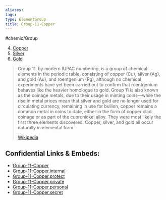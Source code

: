 ```yaml
---
aliases: 
tags: 
type: ElementGroup
title: Group-11-Copper
---
```

#chemic/Group 
 
4) [Copper](chemic/Elements/Group-11-Copper/Copper.md)
5) [Silver](chemic/Elements/Group-11-Copper/Silver.md)
6) [Gold](chemic/Elements/Group-11-Copper/Gold.md)


> Group 11, by modern IUPAC numbering, is a group of chemical elements in the periodic table, consisting of copper (Cu), silver (Ag), and gold (Au), and roentgenium (Rg), although no chemical experiments have yet been carried out to confirm that roentgenium behaves like the heavier homologue to gold. Group 11 is also known as the coinage metals, due to their usage in minting coins—while the rise in metal prices mean that silver and gold are no longer used for circulating currency, remaining in use for bullion, copper remains a common metal in coins to date, either in the form of copper clad coinage or as part of the cupronickel alloy. They were most likely the first three elements discovered. Copper, silver, and gold all occur naturally in elemental form.
>
> [Wikipedia](https://en.wikipedia.org/wiki/Group%2011%20element)




## Confidential Links & Embeds: 
- [Group-11-Copper](../../../_public/chemic/Elements/Group-11-Copper.md) 
- [Group-11-Copper.internal](../../../_internal/chemic/Elements/Group-11-Copper.internal.md) 
- [Group-11-Copper.protect](../../../_protect/chemic/Elements/Group-11-Copper.protect.md) 
- [Group-11-Copper.private](../../../_private/chemic/Elements/Group-11-Copper.private.md) 
- [Group-11-Copper.personal](../../../_personal/chemic/Elements/Group-11-Copper.personal.md) 
- [Group-11-Copper.secret](../../../_secret/chemic/Elements/Group-11-Copper.secret.md) 
